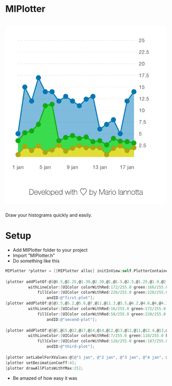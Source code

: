 MIPlotter
=========
![MIPlotter](/result.png "Draw your histograms quickly and easily.")
=======
Draw your histograms quickly and easily.

Setup
========
+ Add MIPlotter folder to your project
+ Import "MIPlotter.h"
+ Do something like this

```objectivec
MIPlotter *plotter = [[MIPlotter alloc] initInView:self.PlotterContainer];
    
[plotter addPlotOf:@[@0.5,@2.25,@1.39,@2.39,@1,@1.5,@2.5,@1.25,@1.9,@2.39,@2,@2,@2,@0.5,@1.85,@2.39,@1.39,@2]
          withLineColor:[UIColor colorWithRed:172/255.0 green:166/255.0 blue:16/255.0 alpha:1]
              fillColor:[UIColor colorWithRed:226/255.0 green:220/255.0 blue:55/255.0 alpha:1]
                  andID:@"first-plot"];
[plotter addPlotOf:@[@3.5,@5.2,@5.6,@7,@11,@11.3,@3.5,@4.2,@4.6,@4,@4.3,@3.3,@3.5,@2.6,@4,@3.4,@3.3, @3]
          withLineColor:[UIColor colorWithRed:16/255.0 green:172/255.0 blue:14/255.0 alpha:1]
              fillColor:[UIColor colorWithRed:58/255.0 green:220/255.0 blue:77/255.0 alpha:1]
                  andID:@"second-plot"];
    
[plotter addPlotOf:@[@5,@15,@12,@17,@14,@14,@12,@13,@12,@11,@12.4,@13,@6,@7,@8,@5,@12,@14]
          withLineColor:[UIColor colorWithRed:7/255.0 green:118/255.0 blue:179/255.0 alpha:1]
              fillColor:[UIColor colorWithRed:126/255.0 green:187/255.0 blue:221/255.0 alpha:1]
                  andID:@"third-plot"];
    
[plotter setLabelForXValues:@[@"1 jan", @"2 jan", @"3 jan", @"4 jan", @"5 jan", @"6 jan",@"7 jan", @"8 jan", @"9 jan", @"10 jan", @"11 jan", @"12 jan",@"13 jan", @"14 jan", @"15 jan", @"16 jan", @"17 jan", @"18 jan"]];
[plotter setDecimationCoeff:4];
[plotter drawAllPlotsWithYMax:25];
```
+ Be amazed of how easy it was

